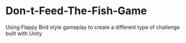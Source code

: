 # Don-t-Feed-The-Fish-Game
Using Flappy Bird style gameplay to create a different type of challenge built with Unity
